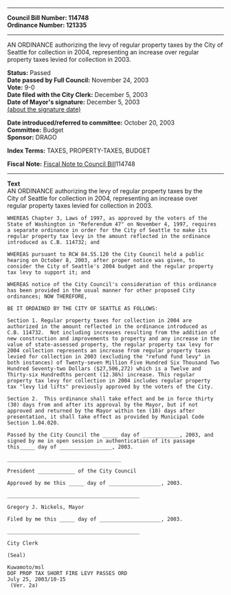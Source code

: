 * * * * *  
  
**Council Bill Number: [](#h0)[](#h2)114748**   
**Ordinance Number: 121335**  
  
* * * * *  
  
AN ORDINANCE authorizing the levy of regular property taxes by the City of Seattle for collection in 2004, representing an increase over regular property taxes levied for collection in 2003.  
  
**Status:** Passed   
**Date passed by Full Council:** November 24, 2003   
**Vote:** 9-0   
**Date filed with the City Clerk:** December 5, 2003   
**Date of Mayor's signature:** December 5, 2003   
[(about the signature date)](/~public/approvaldate.htm)   
  
  
**Date introduced/referred to committee:** October 20, 2003   
**Committee:** Budget   
**Sponsor:** DRAGO   
  
**Index Terms:** TAXES, PROPERTY-TAXES, BUDGET  
  
**Fiscal Note:** [Fiscal Note to Council Bill](http://clerk.seattle.gov/~public/fnote/114748.htm)[](#h1)[](#h3)114748  
  
* * * * *  
  
**Text**  
    AN ORDINANCE authorizing the levy of regular property taxes by the  
    City of Seattle for collection in 2004, representing an increase over  
    regular property taxes levied for collection in 2003.  
  
    WHEREAS Chapter 3, Laws of 1997, as approved by the voters of the  
    State of Washington in "Referendum 47" on November 4, 1997, requires  
    a separate ordinance in order for the City of Seattle to make its  
    regular property tax levy in the amount reflected in the ordinance  
    introduced as C.B. 114732; and  
  
    WHEREAS pursuant to RCW 84.55.120 the City Council held a public  
    hearing on October 8, 2003, after proper notice was given, to  
    consider the City of Seattle's 2004 budget and the regular property  
    tax levy to support it; and  
  
    WHEREAS notice of the City Council's consideration of this ordinance  
    has been provided in the usual manner for other proposed City  
    ordinances; NOW THEREFORE,  
  
    BE IT ORDAINED BY THE CITY OF SEATTLE AS FOLLOWS:  
  
    Section 1. Regular property taxes for collection in 2004 are  
    authorized in the amount reflected in the ordinance introduced as  
    C.B. 114732.  Not including increases resulting from the addition of  
    new construction and improvements to property and any increase in the  
    value of state-assessed property, the regular property tax levy for  
    2004 collection represents an increase from regular property taxes  
    levied for collection in 2003 (excluding the "refund fund levy" in  
    both instances) of Twenty-seven Million Five Hundred Six Thousand Two  
    Hundred Seventy-two Dollars ($27,506,272) which is a Twelve and  
    Thirty-six Hundredths percent (12.36%) increase. This regular  
    property tax levy for collection in 2004 includes regular property  
    tax "levy lid lifts" previously approved by the voters of the City.  
  
    Section 2.  This ordinance shall take effect and be in force thirty  
    (30) days from and after its approval by the Mayor, but if not  
    approved and returned by the Mayor within ten (10) days after  
    presentation, it shall take effect as provided by Municipal Code  
    Section 1.04.020.  
  
    Passed by the City Council the _____ day of ____________, 2003, and  
    signed by me in open session in authentication of its passage  
    this_____ day of _________________, 2003.  
  
    _____________________________________  
  
    President ____________ of the City Council  
  
    Approved by me this _____ day of _________________, 2003.  
  
    ___________________________________________  
  
    Gregory J. Nickels, Mayor  
  
    Filed by me this _____ day of ____________________, 2003.  
  
    ___________________________________________  
  
    City Clerk  
  
    (Seal)  
  
    Kuwamoto/msl  
    DOF PROP TAX SHORT FIRE LEVY PASSES ORD  
    July 25, 2003/10-15  
     (Ver. 2a)  
